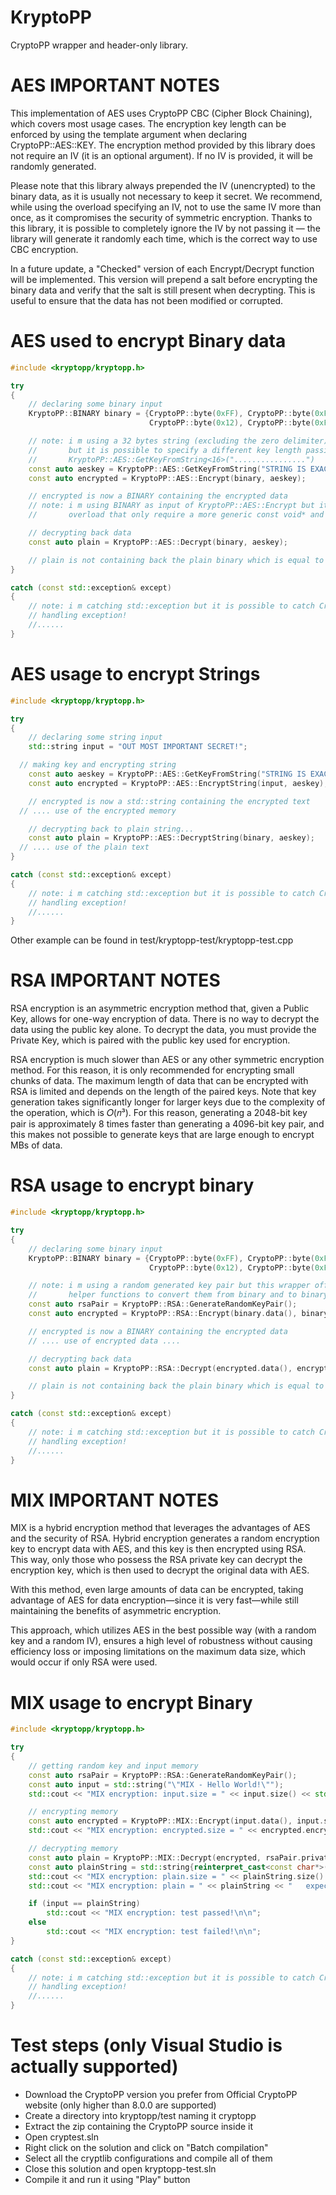 # KryptoPP
CryptoPP wrapper and header-only library.


# AES IMPORTANT NOTES
This implementation of AES uses CryptoPP CBC (Cipher Block Chaining), which covers most usage cases.
The encryption key length can be enforced by using the template argument when declaring CryptoPP::AES::KEY.
The encryption method provided by this library does not require an IV (it is an optional argument). If no IV is provided, it will be randomly generated.

Please note that this library always prepended the IV (unencrypted) to the binary data, as it is usually not necessary to keep it secret.
We recommend, while using the overload specifying an IV, not to use the same IV more than once, as it compromises the security of symmetric encryption.
Thanks to this library, it is possible to completely ignore the IV by not passing it — the library will generate it randomly each time, which is the correct way to use CBC encryption.

In a future update, a "Checked" version of each Encrypt/Decrypt function will be implemented. This version will prepend a salt before encrypting the binary data and verify that the salt is still present when decrypting.
This is useful to ensure that the data has not been modified or corrupted.


# AES used to encrypt Binary data
```c++
#include <kryptopp/kryptopp.h>

try
{
	// declaring some binary input
	KryptoPP::BINARY binary = {CryptoPP::byte(0xFF), CryptoPP::byte(0xFA), CryptoPP::byte(0xAC),
							   CryptoPP::byte(0x12), CryptoPP::byte(0xFA), CryptoPP::byte(0xAC)};

	// note: i m using a 32 bytes string (excluding the zero delimiter) which is the default key size
	//       but it is possible to specify a different key length passing agument template e.g. :
	//       KryptoPP::AES::GetKeyFromString<16>("................")
	const auto aeskey = KryptoPP::AES::GetKeyFromString("STRING IS EXACTLY 32 BYTES LONG!");
	const auto encrypted = KryptoPP::AES::Encrypt(binary, aeskey);

	// encrypted is now a BINARY containing the encrypted data
	// note: i m using BINARY as input of KryptoPP::AES::Encrypt but it is possible to use another
	//       overload that only require a more generic const void* and size_t

	// decrypting back data
	const auto plain = KryptoPP::AES::Decrypt(binary, aeskey);

	// plain is not containing back the plain binary which is equal to "binary" the initial input
}

catch (const std::exception& except)
{
	// note: i m catching std::exception but it is possible to catch CryptoPP::Exception instead
	// handling exception!
	//......
}
```



# AES usage to encrypt Strings
```c++
#include <kryptopp/kryptopp.h>

try
{
	// declaring some string input
	std::string input = "OUT MOST IMPORTANT SECRET!";

  // making key and encrypting string
	const auto aeskey = KryptoPP::AES::GetKeyFromString("STRING IS EXACTLY 32 BYTES LONG!");
	const auto encrypted = KryptoPP::AES::EncryptString(input, aeskey);

	// encrypted is now a std::string containing the encrypted text
  // .... use of the encrypted memory

	// decrypting back to plain string...
	const auto plain = KryptoPP::AES::DecryptString(binary, aeskey);
  // .... use of the plain text
}

catch (const std::exception& except)
{
	// note: i m catching std::exception but it is possible to catch CryptoPP::Exception instead
	// handling exception!
	//......
}
```
Other example can be found in test/kryptopp-test/kryptopp-test.cpp



# RSA IMPORTANT NOTES
RSA encryption is an asymmetric encryption method that, given a Public Key, allows for one-way encryption of data.
There is no way to decrypt the data using the public key alone.
To decrypt the data, you must provide the Private Key, which is paired with the public key used for encryption.

RSA encryption is much slower than AES or any other symmetric encryption method. For this reason, it is only recommended for encrypting small chunks of data.
The maximum length of data that can be encrypted with RSA is limited and depends on the length of the paired keys.
Note that key generation takes significantly longer for larger keys due to the complexity of the operation, which is 𝑂(𝑛³).
For this reason, generating a 2048-bit key pair is approximately 8 times faster than generating a 4096-bit key pair, and this makes not possible to generate keys that are large enough to encrypt MBs of data.

# RSA usage to encrypt binary
```c++
#include <kryptopp/kryptopp.h>

try
{
	// declaring some binary input
	KryptoPP::BINARY binary = {CryptoPP::byte(0xFF), CryptoPP::byte(0xFA), CryptoPP::byte(0xAC),
							   CryptoPP::byte(0x12), CryptoPP::byte(0xFA), CryptoPP::byte(0xAC)};

	// note: i m using a random generated key pair but this wrapper offers
	//       helper functions to convert them from binary and to binary
	const auto rsaPair = KryptoPP::RSA::GenerateRandomKeyPair();
	const auto encrypted = KryptoPP::RSA::Encrypt(binary.data(), binary.size(), rsaPair.publicKey);

	// encrypted is now a BINARY containing the encrypted data
	// .... use of encrypted data ....

	// decrypting back data
	const auto plain = KryptoPP::RSA::Decrypt(encrypted.data(), encrypted.size(), rsaPair.privateKey);

	// plain is not containing back the plain binary which is equal to "binary" the initial input
}

catch (const std::exception& except)
{
	// note: i m catching std::exception but it is possible to catch CryptoPP::Exception instead
	// handling exception!
	//......
}
```


# MIX IMPORTANT NOTES
MIX is a hybrid encryption method that leverages the advantages of AES and the security of RSA.
Hybrid encryption generates a random encryption key to encrypt data with AES, and this key is then encrypted using RSA. This way, only those who possess the RSA private key can decrypt the encryption key, which is then used to decrypt the original data with AES.

With this method, even large amounts of data can be encrypted, taking advantage of AES for data encryption—since it is very fast—while still maintaining the benefits of asymmetric encryption.

This approach, which utilizes AES in the best possible way (with a random key and a random IV), ensures a high level of robustness without causing efficiency loss or imposing limitations on the maximum data size, which would occur if only RSA were used.

# MIX usage to encrypt Binary

```c++
#include <kryptopp/kryptopp.h>

try
{
	// getting random key and input memory
	const auto rsaPair = KryptoPP::RSA::GenerateRandomKeyPair();
	const auto input = std::string("\"MIX - Hello World!\"");
	std::cout << "MIX encryption: input.size = " << input.size() << std::endl;

	// encrypting memory
	const auto encrypted = KryptoPP::MIX::Encrypt(input.data(), input.size(), rsaPair.publicKey);
	std::cout << "MIX encryption: encrypted.size = " << encrypted.encrypted.size() << std::endl;

	// decrypting memory
	const auto plain = KryptoPP::MIX::Decrypt(encrypted, rsaPair.privateKey);
	const auto plainString = std::string{reinterpret_cast<const char*>(plain.data()), plain.size()};
	std::cout << "MIX encryption: plain.size = " << plainString.size() << std::endl;
	std::cout << "MIX encryption: plain = " << plainString << "   expected = " << input << std::endl;

	if (input == plainString)
		std::cout << "MIX encryption: test passed!\n\n";
	else
		std::cout << "MIX encryption: test failed!\n\n";
}

catch (const std::exception& except)
{
	// note: i m catching std::exception but it is possible to catch CryptoPP::Exception instead
	// handling exception!
	//......
}
```



# Test steps (only Visual Studio is actually supported)
- Download the CryptoPP version you prefer from Official CryptoPP website (only higher than 8.0.0 are supported)
- Create a directory into kryptopp/test naming it cryptopp
- Extract the zip containing the CryptoPP source inside it
- Open cryptest.sln
- Right click on the solution and click on "Batch compilation"
- Select all the cryptlib configurations and compile all of them
- Close this solution and open kryptopp-test.sln
- Compile it and run it using "Play" button
